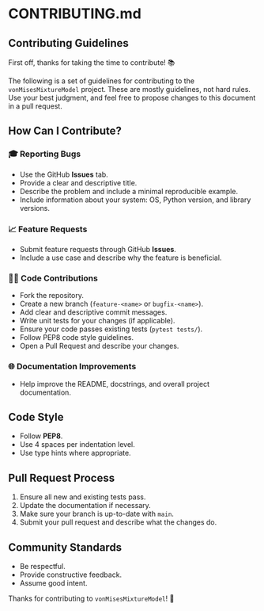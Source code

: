 # CONTRIBUTING.md

## Contributing Guidelines

First off, thanks for taking the time to contribute! 📚

The following is a set of guidelines for contributing to the `vonMisesMixtureModel` project. These are mostly guidelines, not hard rules. Use your best judgment, and feel free to propose changes to this document in a pull request.

## How Can I Contribute?

### 🎓 Reporting Bugs

* Use the GitHub **Issues** tab.
* Provide a clear and descriptive title.
* Describe the problem and include a minimal reproducible example.
* Include information about your system: OS, Python version, and library versions.

### 📈 Feature Requests

* Submit feature requests through GitHub **Issues**.
* Include a use case and describe why the feature is beneficial.

### 👨‍💻 Code Contributions

* Fork the repository.
* Create a new branch (`feature-<name>` or `bugfix-<name>`).
* Add clear and descriptive commit messages.
* Write unit tests for your changes (if applicable).
* Ensure your code passes existing tests (`pytest tests/`).
* Follow PEP8 code style guidelines.
* Open a Pull Request and describe your changes.

### 🌐 Documentation Improvements

* Help improve the README, docstrings, and overall project documentation.

## Code Style

* Follow **PEP8**.
* Use 4 spaces per indentation level.
* Use type hints where appropriate.

## Pull Request Process

1. Ensure all new and existing tests pass.
2. Update the documentation if necessary.
3. Make sure your branch is up-to-date with `main`.
4. Submit your pull request and describe what the changes do.

## Community Standards

* Be respectful.
* Provide constructive feedback.
* Assume good intent.

Thanks for contributing to `vonMisesMixtureModel`! 💜

